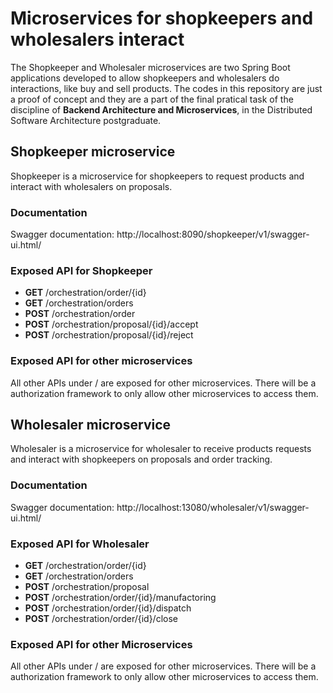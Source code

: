 # Microservices for shopkeepers and wholesalers interact

The Shopkeeper and Wholesaler microservices are two Spring Boot applications developed to allow shopkeepers and wholesalers do interactions, like buy and sell products. The codes in this repository are just a proof of concept and they are a part of the final pratical task of the discipline of **Backend Architecture and Microservices**, in the Distributed Software Architecture postgraduate.

## Shopkeeper microservice

Shopkeeper is a microservice for shopkeepers to request products and interact with wholesalers on proposals.

### Documentation
Swagger documentation: http://localhost:8090/shopkeeper/v1/swagger-ui.html/

### Exposed API for Shopkeeper
* **GET** /orchestration/order/{id}
* **GET** /orchestration/orders
* **POST** /orchestration/order
* **POST** /orchestration/proposal/{id}/accept
* **POST** /orchestration/proposal/{id}/reject

### Exposed API for other microservices
All other APIs under / are exposed for other microservices. There will be a authorization framework to only allow other microservices to access them.

## Wholesaler microservice
Wholesaler is a microservice for wholesaler to receive products requests and interact with shopkeepers on proposals and order tracking.

### Documentation
Swagger documentation: http://localhost:13080/wholesaler/v1/swagger-ui.html/

### Exposed API for Wholesaler
* **GET** /orchestration/order/{id}
* **GET** /orchestration/orders
* **POST** /orchestration/proposal
* **POST** /orchestration/order/{id}/manufactoring
* **POST** /orchestration/order/{id}/dispatch
* **POST** /orchestration/order/{id}/close

### Exposed API for other Microservices
All other APIs under / are exposed for other microservices. There will be a authorization framework to only allow other microservices to access them.
